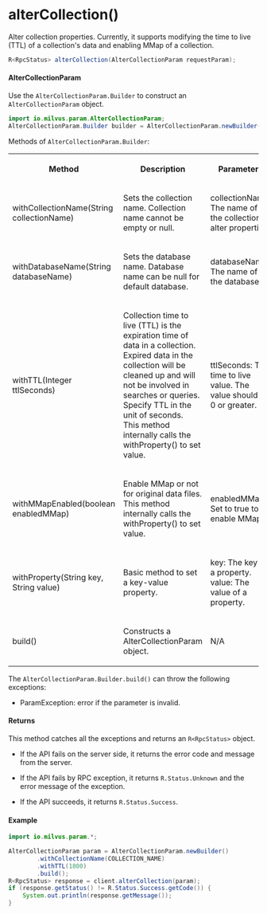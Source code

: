 # alterCollection()

Alter collection properties. Currently, it supports modifying the time to live (TTL) of a collection's data and enabling MMap of a collection.

```java
R<RpcStatus> alterCollection(AlterCollectionParam requestParam);
```

#### AlterCollectionParam

Use the `AlterCollectionParam.Builder` to construct an `AlterCollectionParam` object.

```java
import io.milvus.param.AlterCollectionParam;
AlterCollectionParam.Builder builder = AlterCollectionParam.newBuilder();
```

Methods of `AlterCollectionParam.Builder`:

<table>
    <tr>
        <th><p>Method</p></th>
        <th><p>Description</p></th>
        <th><p>Parameters</p></th>
    </tr>
    <tr>
        <td><p>withCollectionName(String collectionName)</p></td>
        <td><p>Sets the collection name. Collection name cannot be empty or null.</p></td>
        <td><p>collectionName: The name of the collection to alter properties.</p></td>
    </tr>
    <tr>
        <td><p>withDatabaseName(String databaseName)</p></td>
        <td><p>Sets the database name. Database name can be null for default database.</p></td>
        <td><p>databaseName: The name of the database.</p></td>
    </tr>
    <tr>
        <td><p>withTTL(Integer ttlSeconds)</p></td>
        <td><p>Collection time to live (TTL) is the expiration time of data in a collection. Expired data in the collection will be cleaned up and will not be involved in searches or queries. Specify TTL in the unit of seconds.<br/>This method internally calls the withProperty() to set value.</p></td>
        <td><p>ttlSeconds: The time to live value. The value should be 0 or greater.</p></td>
    </tr>
    <tr>
        <td><p>withMMapEnabled(boolean enabledMMap)</p></td>
        <td><p>Enable MMap or not for original data files.<br/>This method internally calls the withProperty() to set value.</p></td>
        <td><p>enabledMMap: Set to true to enable MMap.</p></td>
    </tr>
    <tr>
        <td><p>withProperty(String key,  String value)</p></td>
        <td><p>Basic method to set a key-value property.</p></td>
        <td><p>key: The key of a property.<br/>value: The value of a property.</p></td>
    </tr>
    <tr>
        <td><p>build()</p></td>
        <td><p>Constructs a AlterCollectionParam object.</p></td>
        <td><p>N/A</p></td>
    </tr>
</table>

The `AlterCollectionParam.Builder.build()` can throw the following exceptions:

- ParamException: error if the parameter is invalid.

#### Returns

This method catches all the exceptions and returns an `R<RpcStatus>` object.

- If the API fails on the server side, it returns the error code and message from the server.

- If the API fails by RPC exception, it returns `R.Status.Unknown` and the error message of the exception.

- If the API succeeds, it returns `R.Status.Success`.

#### Example

```java
import io.milvus.param.*;

AlterCollectionParam param = AlterCollectionParam.newBuilder()
        .withCollectionName(COLLECTION_NAME)
        .withTTL(1800)
        .build();
R<RpcStatus> response = client.alterCollection(param);
if (response.getStatus() != R.Status.Success.getCode()) {
    System.out.println(response.getMessage());
}
```
